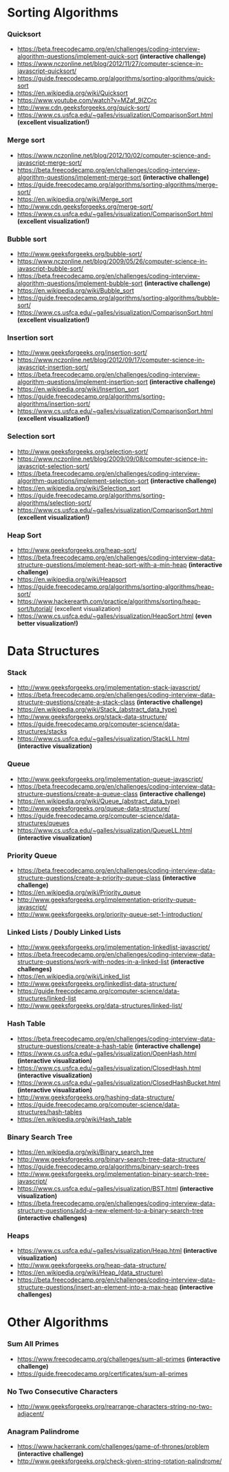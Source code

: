 # Sorting Algorithms

### Quicksort
- https://beta.freecodecamp.org/en/challenges/coding-interview-algorithm-questions/implement-quick-sort __(interactive challenge)__
- https://www.nczonline.net/blog/2012/11/27/computer-science-in-javascript-quicksort/
- https://guide.freecodecamp.org/algorithms/sorting-algorithms/quick-sort
- https://en.wikipedia.org/wiki/Quicksort
- https://www.youtube.com/watch?v=MZaf_9IZCrc
- http://www.cdn.geeksforgeeks.org/quick-sort/
- https://www.cs.usfca.edu/~galles/visualization/ComparisonSort.html __(excellent visualization!)__

### Merge sort
- https://www.nczonline.net/blog/2012/10/02/computer-science-and-javascript-merge-sort/
- https://beta.freecodecamp.org/en/challenges/coding-interview-algorithm-questions/implement-merge-sort __(interactive challenge)__
- https://guide.freecodecamp.org/algorithms/sorting-algorithms/merge-sort/
- https://en.wikipedia.org/wiki/Merge_sort
- http://www.cdn.geeksforgeeks.org/merge-sort/
- https://www.cs.usfca.edu/~galles/visualization/ComparisonSort.html __(excellent visualization!)__

### Bubble sort
- http://www.geeksforgeeks.org/bubble-sort/
- https://www.nczonline.net/blog/2009/05/26/computer-science-in-javascript-bubble-sort/
- https://beta.freecodecamp.org/en/challenges/coding-interview-algorithm-questions/implement-bubble-sort __(interactive challenge)__
- https://en.wikipedia.org/wiki/Bubble_sort
- https://guide.freecodecamp.org/algorithms/sorting-algorithms/bubble-sort/
- https://www.cs.usfca.edu/~galles/visualization/ComparisonSort.html __(excellent visualization!)__

### Insertion sort
- http://www.geeksforgeeks.org/insertion-sort/
- https://www.nczonline.net/blog/2012/09/17/computer-science-in-javascript-insertion-sort/
- https://beta.freecodecamp.org/en/challenges/coding-interview-algorithm-questions/implement-insertion-sort __(interactive challenge)__
- https://en.wikipedia.org/wiki/Insertion_sort
- https://guide.freecodecamp.org/algorithms/sorting-algorithms/insertion-sort/
- https://www.cs.usfca.edu/~galles/visualization/ComparisonSort.html __(excellent visualization!)__

### Selection sort
- http://www.geeksforgeeks.org/selection-sort/
- https://www.nczonline.net/blog/2009/09/08/computer-science-in-javascript-selection-sort/
- https://beta.freecodecamp.org/en/challenges/coding-interview-algorithm-questions/implement-selection-sort __(interactive challenge)__
- https://en.wikipedia.org/wiki/Selection_sort
- https://guide.freecodecamp.org/algorithms/sorting-algorithms/selection-sort/
- https://www.cs.usfca.edu/~galles/visualization/ComparisonSort.html __(excellent visualization!)__

### Heap Sort
- http://www.geeksforgeeks.org/heap-sort/
- https://beta.freecodecamp.org/en/challenges/coding-interview-data-structure-questions/implement-heap-sort-with-a-min-heap __(interactive challenge)__
- https://en.wikipedia.org/wiki/Heapsort
- https://guide.freecodecamp.org/algorithms/sorting-algorithms/heap-sort/
- https://www.hackerearth.com/practice/algorithms/sorting/heap-sort/tutorial/ (excellent visualization)
- https://www.cs.usfca.edu/~galles/visualization/HeapSort.html __(even better visualization!)__

# Data Structures

### Stack
- http://www.geeksforgeeks.org/implementation-stack-javascript/
- https://beta.freecodecamp.org/en/challenges/coding-interview-data-structure-questions/create-a-stack-class __(interactive challenge)__
- https://en.wikipedia.org/wiki/Stack_(abstract_data_type)
- http://www.geeksforgeeks.org/stack-data-structure/
- https://guide.freecodecamp.org/computer-science/data-structures/stacks
- https://www.cs.usfca.edu/~galles/visualization/StackLL.html __(interactive visualization)__

### Queue
- http://www.geeksforgeeks.org/implementation-queue-javascript/
- https://beta.freecodecamp.org/en/challenges/coding-interview-data-structure-questions/create-a-queue-class __(interactive challenge)__
- https://en.wikipedia.org/wiki/Queue_(abstract_data_type)
- http://www.geeksforgeeks.org/queue-data-structure/
- https://guide.freecodecamp.org/computer-science/data-structures/queues
- https://www.cs.usfca.edu/~galles/visualization/QueueLL.html __(interactive visualization)__

### Priority Queue
- https://beta.freecodecamp.org/en/challenges/coding-interview-data-structure-questions/create-a-priority-queue-class __(interactive challenge)__
- https://en.wikipedia.org/wiki/Priority_queue
- http://www.geeksforgeeks.org/implementation-priority-queue-javascript/
- http://www.geeksforgeeks.org/priority-queue-set-1-introduction/

### Linked Lists / Doubly Linked Lists
- http://www.geeksforgeeks.org/implementation-linkedlist-javascript/
- https://beta.freecodecamp.org/en/challenges/coding-interview-data-structure-questions/work-with-nodes-in-a-linked-list __(interactive challenges)__
- https://en.wikipedia.org/wiki/Linked_list
- http://www.geeksforgeeks.org/linkedlist-data-structure/
- https://guide.freecodecamp.org/computer-science/data-structures/linked-list
- http://www.geeksforgeeks.org/data-structures/linked-list/

### Hash Table
- https://beta.freecodecamp.org/en/challenges/coding-interview-data-structure-questions/create-a-hash-table __(interactive challenge)__
- https://www.cs.usfca.edu/~galles/visualization/OpenHash.html __(interactive visualization)__
- https://www.cs.usfca.edu/~galles/visualization/ClosedHash.html __(interactive visualization)__
- https://www.cs.usfca.edu/~galles/visualization/ClosedHashBucket.html __(interactive visualization)__
- http://www.geeksforgeeks.org/hashing-data-structure/
- https://guide.freecodecamp.org/computer-science/data-structures/hash-tables
- https://en.wikipedia.org/wiki/Hash_table

### Binary Search Tree
- https://en.wikipedia.org/wiki/Binary_search_tree
- http://www.geeksforgeeks.org/binary-search-tree-data-structure/
- https://guide.freecodecamp.org/algorithms/binary-search-trees
- http://www.geeksforgeeks.org/implementation-binary-search-tree-javascript/
- https://www.cs.usfca.edu/~galles/visualization/BST.html __(interactive visualization)__
- https://beta.freecodecamp.org/en/challenges/coding-interview-data-structure-questions/add-a-new-element-to-a-binary-search-tree __(interactive challenges)__

### Heaps
- https://www.cs.usfca.edu/~galles/visualization/Heap.html __(interactive visualization)__
- http://www.geeksforgeeks.org/heap-data-structure/
- https://en.wikipedia.org/wiki/Heap_(data_structure)
- https://beta.freecodecamp.org/en/challenges/coding-interview-data-structure-questions/insert-an-element-into-a-max-heap __(interactive challenges)__

# Other Algorithms

### Sum All Primes
- https://www.freecodecamp.org/challenges/sum-all-primes __(interactive challenge)__
- https://guide.freecodecamp.org/certificates/sum-all-primes

### No Two Consecutive Characters
- http://www.geeksforgeeks.org/rearrange-characters-string-no-two-adjacent/

### Anagram Palindrome
- https://www.hackerrank.com/challenges/game-of-thrones/problem __(interactive challenge)__
- http://www.geeksforgeeks.org/check-given-string-rotation-palindrome/
